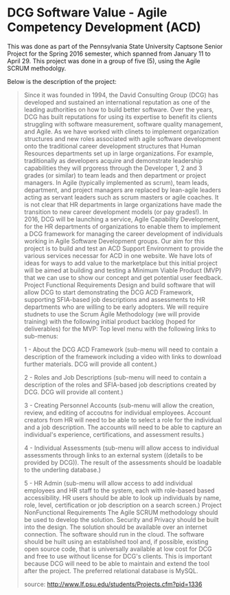 # DCG Software Value - Agile Competency Development (ACD) 

This was done as part of the Pennsylvania State University Captsone Senior Project for the Spring 2016 semester, which spanned from January 11 to April 29. This project was done in a group of five (5), using the Agile SCRUM methodolgy. 

Below is the description of the project:

>Since it was founded in 1994, the David Consulting Group (DCG) has developed and sustained an international reputation as one of the leading authorities on how to build better software. Over the years, DCG has built reputations for using its expertise to benefit its clients struggling with software measurement, software quality management, and Agile. As we have worked with clinets to implement organization structures and new roles associated with agile software development onto the traditional career development structures that Human Resources departments set up in large organizations. For example, traditionally as developers acquire and demonstrate leadership capabilities they will prgoress through the Developer 1, 2 and 3 grades (or similar) to team leads and then department or project managers. In Agile (typically implemented as scrum), team leads, department, and project managers are replaced by lean-agile leaders acting as servant leaders such as scrum masters or agile coaches. It is not clear that HR departments in large organizations have made the transition to new career development models (or pay grades!). In 2016, DCG will be launching a service, Agile Capability Development, for the HR departments of organizations to enable them to implement a DCG framework for managing the career development of individuals working in Agile Software Development groups. Our aim for this project is to build and test an ACD Support Environment to provide the various services necessar for ACD in one website. We have lots of ideas for ways to add value to the marketplace but this initial project will be aimed at building and testing a Minimum Viable Product (MVP) that we can use to show our concept and get potential user feedback. Project Functional Requirements Design and build software that will allow DCG to start demonstrating the DCG ACD Framework, supporting SFIA-based job descriptions and assessments to HR departments who are willing to be early adopters. We will require studnets to use the Scrum Agile Methodology (we will provide training) with the following initial product backlog (hoped for deliverables) for the MVP: Top level menu with the following links to sub-menus: 
>
>1 - About the DCG ACD Framework (sub-menu will need to contain a description of the framework including a video with links to download further materials. DCG will provide all content.) 
>
>2 - Roles and Job Descriptions (sub-menu will need to contain a description of the roles and SFIA-based job descriptions created by DCG. DCG will provide all content.) 
>
>3 - Creating Personnel Accounts (sub-menu will allow the creation, review, and editing of accoutns for individual employees. Account creators from HR will need to be able to select a role for the individual and a job description. The accounts will need to be able to capture an individual's experience, certifications, and assessment results.) 
>
>4 - Individual Assessments (sub-menu will allow access to individual assessments through links to an external system ((details to be provided by DCG)). The result of the assessments should be loadable to the underling database.) 
>
>5 - HR Admin (sub-menu will allow access to add individual employees and HR staff to the system, each with role-based based accessibility. HR users should be able to look up individuals by name, role, level, certification or job description on a search screen.) Project NonFunctional Requirements The Agile SCRUM methodology should be used to develop the solution. Security and Privacy should be built into the design. The solution should be available over an internet connection. The software should run in the cloud. The software should be huilt using an established tool and, if possible, existing open source code, that is universally available at low cost for DCG and free to use without license for DCG's clients. This is important because DCG will need to be able to maintain and extend the tool after the project. The preferred relational database is MySQL.
>
>source: http://www.lf.psu.edu/students/Projects.cfm?pid=1336



